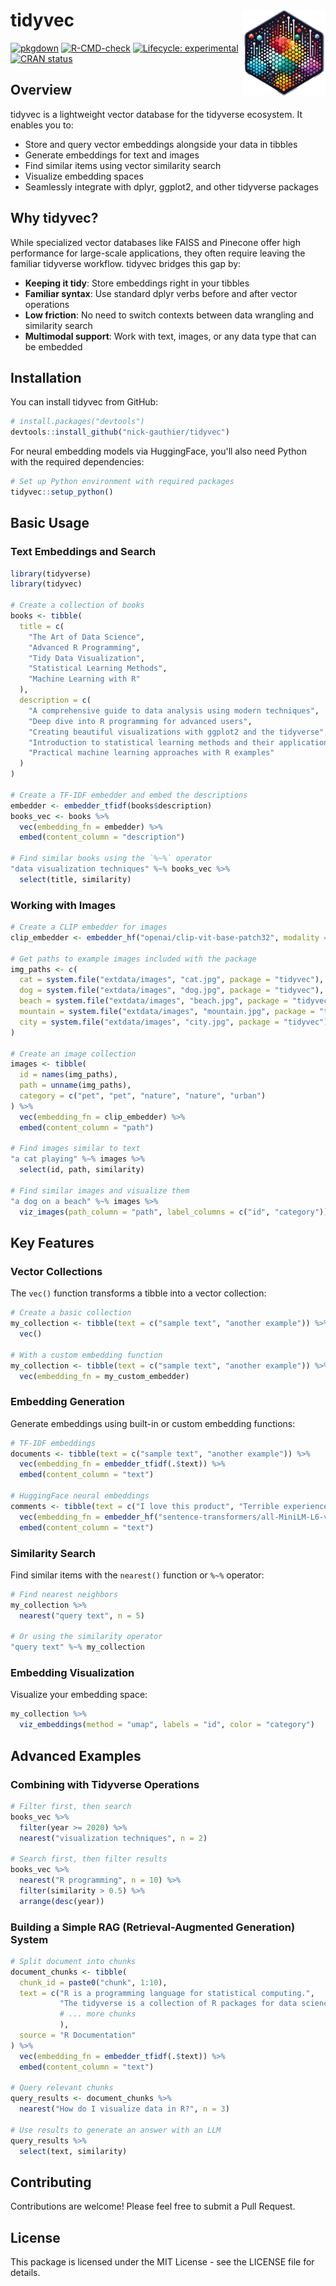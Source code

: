 # tidyvec <img src="man/figures/logo.png" align="right" height="139" alt=""/>

<!-- badges: start -->
[![pkgdown](https://github.com/flmnh-ai/tidyvec/workflows/pkgdown/badge.svg)](https://flmnh-ai.github.io/tidyvec/)
[![R-CMD-check](https://github.com/flmnh-ai/tidyvec/workflows/R-CMD-check/badge.svg)](https://github.com/flmmh-ai/tidyvec/actions)
[![Lifecycle: experimental](https://img.shields.io/badge/lifecycle-experimental-orange.svg)](https://lifecycle.r-lib.org/articles/stages.html#experimental)
[![CRAN status](https://www.r-pkg.org/badges/version/tidyvec)](https://CRAN.R-project.org/package=tidyvec)
<!-- badges: end -->

## Overview

tidyvec is a lightweight vector database for the tidyverse ecosystem. It enables you to:

- Store and query vector embeddings alongside your data in tibbles
- Generate embeddings for text and images
- Find similar items using vector similarity search
- Visualize embedding spaces
- Seamlessly integrate with dplyr, ggplot2, and other tidyverse packages

## Why tidyvec?

While specialized vector databases like FAISS and Pinecone offer high performance for large-scale applications, they often require leaving the familiar tidyverse workflow. tidyvec bridges this gap by:

- **Keeping it tidy**: Store embeddings right in your tibbles
- **Familiar syntax**: Use standard dplyr verbs before and after vector operations
- **Low friction**: No need to switch contexts between data wrangling and similarity search
- **Multimodal support**: Work with text, images, or any data type that can be embedded

## Installation

You can install tidyvec from GitHub:

```r
# install.packages("devtools")
devtools::install_github("nick-gauthier/tidyvec")
```

For neural embedding models via HuggingFace, you'll also need Python with the required dependencies:

```r
# Set up Python environment with required packages
tidyvec::setup_python()
```

## Basic Usage

### Text Embeddings and Search

```r
library(tidyverse)
library(tidyvec)

# Create a collection of books
books <- tibble(
  title = c(
    "The Art of Data Science",
    "Advanced R Programming",
    "Tidy Data Visualization",
    "Statistical Learning Methods",
    "Machine Learning with R"
  ),
  description = c(
    "A comprehensive guide to data analysis using modern techniques",
    "Deep dive into R programming for advanced users",
    "Creating beautiful visualizations with ggplot2 and the tidyverse",
    "Introduction to statistical learning methods and their applications",
    "Practical machine learning approaches with R examples"
  )
)

# Create a TF-IDF embedder and embed the descriptions
embedder <- embedder_tfidf(books$description)
books_vec <- books %>%
  vec(embedding_fn = embedder) %>%
  embed(content_column = "description")

# Find similar books using the `%~%` operator
"data visualization techniques" %~% books_vec %>%
  select(title, similarity)
```

### Working with Images

```r
# Create a CLIP embedder for images
clip_embedder <- embedder_hf("openai/clip-vit-base-patch32", modality = "multimodal")

# Get paths to example images included with the package
img_paths <- c(
  cat = system.file("extdata/images", "cat.jpg", package = "tidyvec"),
  dog = system.file("extdata/images", "dog.jpg", package = "tidyvec"),
  beach = system.file("extdata/images", "beach.jpg", package = "tidyvec"),
  mountain = system.file("extdata/images", "mountain.jpg", package = "tidyvec"),
  city = system.file("extdata/images", "city.jpg", package = "tidyvec")
)

# Create an image collection
images <- tibble(
  id = names(img_paths),
  path = unname(img_paths),
  category = c("pet", "pet", "nature", "nature", "urban")
) %>%
  vec(embedding_fn = clip_embedder) %>%
  embed(content_column = "path")

# Find images similar to text
"a cat playing" %~% images %>%
  select(id, path, similarity)

# Find similar images and visualize them
"a dog on a beach" %~% images %>%
  viz_images(path_column = "path", label_columns = c("id", "category"))
```

## Key Features

### Vector Collections

The `vec()` function transforms a tibble into a vector collection:

```r
# Create a basic collection
my_collection <- tibble(text = c("sample text", "another example")) %>%
  vec()

# With a custom embedding function
my_collection <- tibble(text = c("sample text", "another example")) %>%
  vec(embedding_fn = my_custom_embedder)
```

### Embedding Generation

Generate embeddings using built-in or custom embedding functions:

```r
# TF-IDF embeddings
documents <- tibble(text = c("sample text", "another example")) %>%
  vec(embedding_fn = embedder_tfidf(.$text)) %>%
  embed(content_column = "text")

# HuggingFace neural embeddings
comments <- tibble(text = c("I love this product", "Terrible experience")) %>%
  vec(embedding_fn = embedder_hf("sentence-transformers/all-MiniLM-L6-v2")) %>%
  embed(content_column = "text")
```

### Similarity Search

Find similar items with the `nearest()` function or `%~%` operator:

```r
# Find nearest neighbors
my_collection %>%
  nearest("query text", n = 5)

# Or using the similarity operator
"query text" %~% my_collection
```

### Embedding Visualization

Visualize your embedding space:

```r
my_collection %>%
  viz_embeddings(method = "umap", labels = "id", color = "category")
```

## Advanced Examples

### Combining with Tidyverse Operations

```r
# Filter first, then search
books_vec %>%
  filter(year >= 2020) %>%
  nearest("visualization techniques", n = 2)

# Search first, then filter results
books_vec %>%
  nearest("R programming", n = 10) %>%
  filter(similarity > 0.5) %>%
  arrange(desc(year))
```

### Building a Simple RAG (Retrieval-Augmented Generation) System

```r
# Split document into chunks
document_chunks <- tibble(
  chunk_id = paste0("chunk", 1:10),
  text = c("R is a programming language for statistical computing.", 
           "The tidyverse is a collection of R packages for data science.", 
           # ... more chunks
           ),
  source = "R Documentation"
) %>%
  vec(embedding_fn = embedder_tfidf(.$text)) %>%
  embed(content_column = "text")

# Query relevant chunks
query_results <- document_chunks %>%
  nearest("How do I visualize data in R?", n = 3)

# Use results to generate an answer with an LLM
query_results %>%
  select(text, similarity)
```

## Contributing

Contributions are welcome! Please feel free to submit a Pull Request.

## License

This package is licensed under the MIT License - see the LICENSE file for details.
